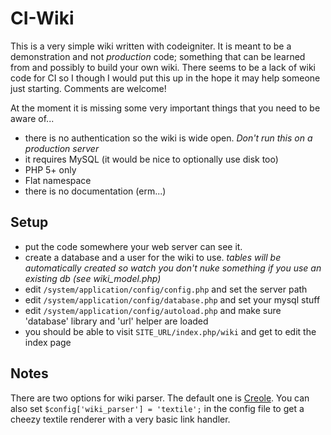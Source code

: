 CI-Wiki
======

This is a very simple wiki written with codeigniter. It is meant to be
a demonstration and not *production* code; something that can be learned
from and possibly to build your own wiki. There seems to be a lack of wiki
code for CI so I though I would put this up in the hope it may help someone
just starting. Comments are welcome!
 
At the moment it is missing some very important things that you need to be 
aware of...

  * there is no authentication so the wiki is wide open. *Don't run this
    on a production server*
  * it requires MySQL (it would be nice to optionally use disk too)
  * PHP 5+ only
  * Flat namespace
  * there is no documentation (erm...)

Setup
-----

 * put the code somewhere your web server can see it.
 * create a database and a user for the wiki to use. *tables will be automatically created so watch you don't nuke something if you use an existing db (see wiki_model.php)*
 * edit `/system/application/config/config.php` and set the server path
 * edit `/system/application/config/database.php` and set your mysql stuff 
 * edit `/system/application/config/autoload.php` and make sure 'database' library and 'url' helper are loaded
 * you should be able to visit `SITE_URL/index.php/wiki` and get to edit the index page

Notes
-----
 
There are two options for wiki parser. The default one is [Creole](http://www.wikicreole.org/).
You can also set `$config['wiki_parser'] = 'textile';` in the config file
to get a cheezy textile renderer with a very basic link handler. 